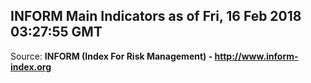## INFORM Main Indicators as of Fri, 16 Feb 2018 03:27:55 GMT

Source: **INFORM (Index For Risk Management) - http://www.inform-index.org**